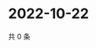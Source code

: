 # 2022-10-22

共 0 条

<!-- BEGIN WEIBO -->
<!-- 最后更新时间 Sat Oct 22 2022 22:09:46 GMT+0800 (China Standard Time) -->

<!-- END WEIBO -->
